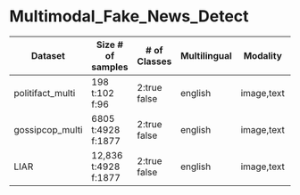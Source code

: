 # Multimodal_Fake_News_Detect


| Dataset                 | Size # of samples       | # of Classes        | Multilingual            |Modality      |   Data Category       |  Source   |Sentence_length|
|-----------------------|--------------| --------------|-------------------------------------------|-------------------------|-------------------------|-------------------------|-------------------------|
|politifact_multi|198  t:102 f:96 |2:true false|english |image,text|political|FakeNewsNet|max:17812 min:10 avg:2157.06|
|gossipcop_multi|6805  t:4928 f:1877 |2:true false|english |image,text|political|FakeNewsNet|max:18267 min:5 avg:727.09|
|LIAR|12,836   t:4928 f:1877 |2:true false|english |image,text|political|FakeNewsNet|max:18267 min:5 avg:727.09|

